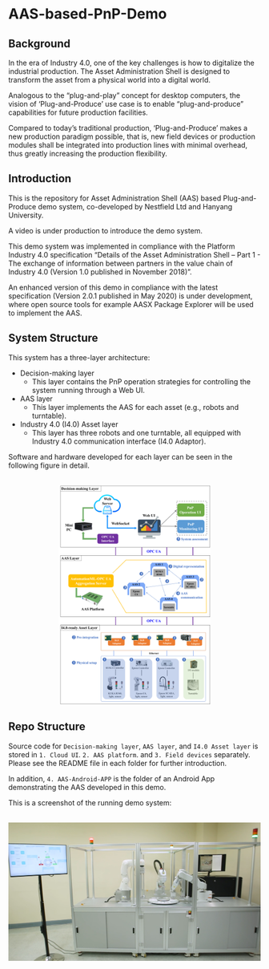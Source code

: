 # AAS-based-PnP-Demo


## Background ##
In the era of Industry 4.0, one of the key challenges is how to digitalize the industrial production. The Asset Administration Shell is designed to transform the asset from a physical world into a digital world.

Analogous to the “plug-and-play” concept for desktop computers, the vision of ‘Plug-and-Produce’ use case is to enable “plug-and-produce” capabilities for future production facilities.

Compared to today’s traditional production, ‘Plug-and-Produce’ makes a new production paradigm possible, that is, new field devices or production modules shall be integrated into production lines with minimal overhead, thus greatly increasing the production flexibility. 


## Introduction ##
This is the repository for Asset Administration Shell (AAS) based Plug-and-Produce demo system, co-developed by Nestfield Ltd and Hanyang University.

A video is under production to introduce the demo system.


This demo system was implemented in compliance with the Platform Industry 4.0 specification “Details of the Asset Administration Shell – Part 1 - The exchange of information between partners in the value chain of Industry 4.0 (Version 1.0 published in November 2018)”.

An enhanced version of this demo in compliance with the latest specification (Version 2.0.1 published in May 2020) is under development, where open source tools for example AASX Package Explorer will be used to implement the AAS.

## System Structure ##

This system has a three-layer architecture:
 
- Decision-making layer
	- This layer contains the PnP operation strategies for controlling the system running through a Web UI. 
- AAS layer
	- This layer implements the AAS for each asset (e.g., robots and turntable).
- Industry 4.0 (I4.0) Asset layer
	- This layer has three robots and one turntable, all equipped with Industry 4.0 communication interface (I4.0 Adaptor).

Software and hardware developed for each layer can be seen in the following figure in detail.

<br/>

<div align=center><img src="https://raw.githubusercontent.com/hanyangyexun/AAS-based-PnP-Demo/master/Demo%20system%20structure.png" width="60%" height="" /></div>

## Repo Structure ##

Source code for `Decision-making layer`, `AAS layer`, and `I4.0 Asset layer` is stored in `1. Cloud UI`. `2. AAS platform`. and `3. Field devices` separately. Please see the README file in each folder for further introduction.

In addition, `4. AAS-Android-APP` is the folder of an Android App demonstrating the AAS developed in this demo.

This is a screenshot of the running demo system:

<br/>

<div align=center><img src="https://raw.githubusercontent.com/hanyangyexun/AAS-based-PnP-Demo/master/demo%20screenshot.png" width="%" height="" /></div>